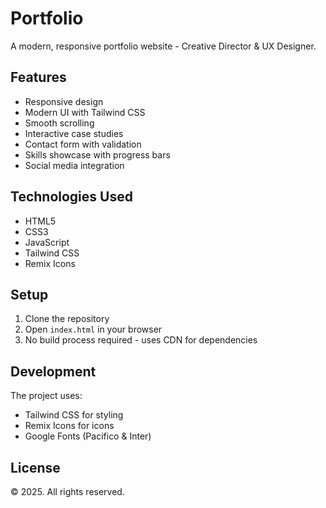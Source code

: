 # Portfolio

A modern, responsive portfolio website - Creative Director & UX Designer.

## Features

- Responsive design
- Modern UI with Tailwind CSS
- Smooth scrolling
- Interactive case studies
- Contact form with validation
- Skills showcase with progress bars
- Social media integration

## Technologies Used

- HTML5
- CSS3
- JavaScript
- Tailwind CSS
- Remix Icons

## Setup

1. Clone the repository
2. Open `index.html` in your browser
3. No build process required - uses CDN for dependencies

## Development

The project uses:
- Tailwind CSS for styling
- Remix Icons for icons
- Google Fonts (Pacifico & Inter)

## License

© 2025. All rights reserved.
